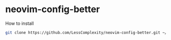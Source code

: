 # neovim-config-better

How to install

```bash
git clone https://github.com/LessComplexity/neovim-config-better.git ~/.config/nvim
```
